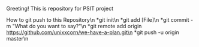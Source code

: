 Greeting! This is repository for PSIT project

How to git push to this Repository\n
*git init\n
*git add [File]\n
*git commit -m "What do you want to say?"\n
*git remote add origin https://github.com/unixxcorn/we-have-a-plan.git\n
*git push -u origin master\n
